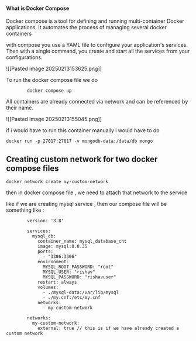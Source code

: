 #### What is Docker Compose 

Docker compose is a tool for defining and running multi-container Docker applications.
It automates the process of managing several docker containers
	

with compose you use a YAML file to configure  your application's services. Then with a single command, you create and start all the services from your configurations. 

![[Pasted image 20250213153625.png]]

To run the docker compose file 
we do 

			docker compose up



All containers are already connected via network and can be referenced by their name. 




![[Pasted image 20250213155045.png]]


if i would have to run this container manually i would have to do 

	docker run -p 27017:27017 -v mongodb-data:/data/db mongo



## Creating custom network for two docker compose files



	docker network create my-custom-network


then in docker compose file , we need to attach that network to the service 


like if we are creating mysql service , then our compose file will be something like : 

			version: '3.8'
			
			services:
			  mysql_db:
			    container_name: mysql_database_cnt
			    image: mysql:8.0.35
			    ports:
			      - "3306:3306"
			    environment:
			      MYSQL_ROOT_PASSWORD: "root"
			      MYSQL_USER: "rishav"
			      MYSQL_PASSWORD: "rishavuser"
			    restart: always
			    volumes:
			      - ./mysql-data:/var/lib/mysql
			      - ./my.cnf:/etc/my.cnf
			    networks:
			      - my-custom-network
			
			networks:
			  my-custom-network:
			    external: true // this is if we have already created a custom network






